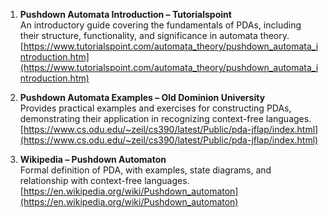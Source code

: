 

1. **Pushdown Automata Introduction – Tutorialspoint**  
   An introductory guide covering the fundamentals of PDAs, including their structure, functionality, and significance in automata theory.  
    [https://www.tutorialspoint.com/automata_theory/pushdown_automata_introduction.htm](https://www.tutorialspoint.com/automata_theory/pushdown_automata_introduction.htm)

2. **Pushdown Automata Examples – Old Dominion University**  
   Provides practical examples and exercises for constructing PDAs, demonstrating their application in recognizing context-free languages.  
    [https://www.cs.odu.edu/~zeil/cs390/latest/Public/pda-jflap/index.html](https://www.cs.odu.edu/~zeil/cs390/latest/Public/pda-jflap/index.html)

3. **Wikipedia – Pushdown Automaton**  
   Formal definition of PDA, with examples, state diagrams, and relationship with context-free languages.  
    [https://en.wikipedia.org/wiki/Pushdown_automaton](https://en.wikipedia.org/wiki/Pushdown_automaton)
